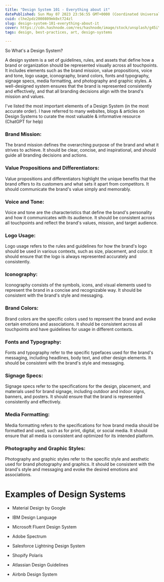 ```yaml
---
title: "Design System 101 - Everything about it"
datePublished: Sun May 07 2023 23:56:55 GMT+0000 (Coordinated Universal Time)
cuid: clhe2pdz2000809mk0xt724zl
slug: design-system-101-everything-about-it
cover: https://cdn.hashnode.com/res/hashnode/image/stock/unsplash/g45iYq7eQR4/upload/e24c3f67d7a93158d1d71ce298fe2866.jpeg
tags: design, best-practices, art, design-systems

---
```


So What's a Design System?

A design system is a set of guidelines, rules, and assets that define how a brand or organization should be represented visually across all touchpoints. It includes elements such as the brand mission, value propositions, voice and tone, logo usage, iconography, brand colors, fonts and typography, signage specs, media formatting, and photography and graphic styles. A well-designed system ensures that the brand is represented consistently and effectively, and that all branding decisions align with the brand's mission and values.

I've listed the most important elements of a Design System (in the most accurate order). I have referred to many websites, blogs & articles on Design Systems to curate the most valuable & informative resource (ChatGPT for help)

### Brand Mission:

The brand mission defines the overarching purpose of the brand and what it strives to achieve. It should be clear, concise, and inspirational, and should guide all branding decisions and actions.

### Value Propositions and Differentiators:

Value propositions and differentiators highlight the unique benefits that the brand offers to its customers and what sets it apart from competitors. It should communicate the brand's value simply and memorably.

### Voice and Tone:

Voice and tone are the characteristics that define the brand's personality and how it communicates with its audience. It should be consistent across all touchpoints and reflect the brand's values, mission, and target audience.

### Logo Usage:

Logo usage refers to the rules and guidelines for how the brand's logo should be used in various contexts, such as size, placement, and color. It should ensure that the logo is always represented accurately and consistently.

### Iconography:

Iconography consists of the symbols, icons, and visual elements used to represent the brand in a concise and recognizable way. It should be consistent with the brand's style and messaging.

### Brand Colors:

Brand colors are the specific colors used to represent the brand and evoke certain emotions and associations. It should be consistent across all touchpoints and have guidelines for usage in different contexts.

### Fonts and Typography:

Fonts and typography refer to the specific typefaces used for the brand's messaging, including headlines, body text, and other design elements. It should be consistent with the brand's style and messaging.

### Signage Specs:

Signage specs refer to the specifications for the design, placement, and materials used for brand signage, including outdoor and indoor signs, banners, and posters. It should ensure that the brand is represented consistently and effectively.

### Media Formatting:

Media formatting refers to the specifications for how brand media should be formatted and used, such as for print, digital, or social media. It should ensure that all media is consistent and optimized for its intended platform.

### Photography and Graphic Styles:

Photography and graphic styles refer to the specific style and aesthetic used for brand photography and graphics. It should be consistent with the brand's style and messaging and evoke the desired emotions and associations.

# Examples of Design Systems

* Material Design by Google
    
* IBM Design Language
    
* Microsoft Fluent Design System
    
* Adobe Spectrum
    
* Salesforce Lightning Design System
    
* Shopify Polaris
    
* Atlassian Design Guidelines
    
* Airbnb Design System